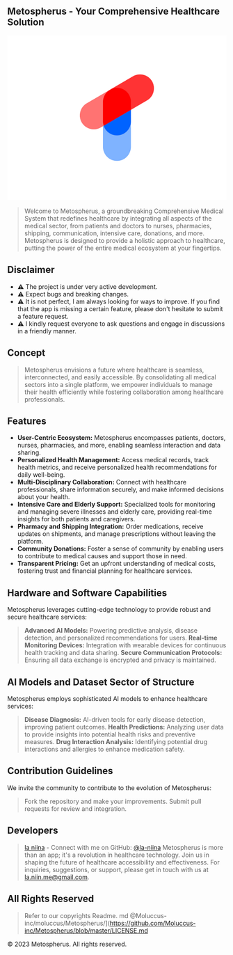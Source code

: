 ## Metospherus - Your Comprehensive Healthcare Solution

<p align="center">
  <img src="https://raw.githubusercontent.com/Moluccus-inc/Metospherus/master/app/src/main/res/drawable/metospherus.png" alt="Metospherus Logo"/>
</p>

> Welcome to Metospherus, a groundbreaking Comprehensive Medical System that redefines healthcare by integrating all aspects of the medical sector, from patients and doctors to nurses, pharmacies, shipping, communication, intensive care, donations, and more. Metospherus is designed to provide a holistic approach to healthcare, putting the power of the entire medical ecosystem at your fingertips.

## Disclaimer
- ⚠️ The project is under very active development.
- ⚠️ Expect bugs and breaking changes.
- ⚠️ It is not perfect, I am always looking for ways to improve. If you find that the app is missing a certain feature, please don't hesitate to submit a feature request.
- ⚠️ I kindly request everyone to ask questions and engage in discussions in a friendly manner.

## Concept
> Metospherus envisions a future where healthcare is seamless, interconnected, and easily accessible. By consolidating all medical sectors into a single platform, we empower individuals to manage their health efficiently while fostering collaboration among healthcare professionals.

## Features
- **User-Centric Ecosystem:** Metospherus encompasses patients, doctors, nurses, pharmacies, and more, enabling seamless interaction and data sharing.
- **Personalized Health Management:** Access medical records, track health metrics, and receive personalized health recommendations for daily well-being.
- **Multi-Disciplinary Collaboration:** Connect with healthcare professionals, share information securely, and make informed decisions about your health.
- **Intensive Care and Elderly Support:** Specialized tools for monitoring and managing severe illnesses and elderly care, providing real-time insights for both patients and caregivers.
- **Pharmacy and Shipping Integration:** Order medications, receive updates on shipments, and manage prescriptions without leaving the platform.
- **Community Donations:** Foster a sense of community by enabling users to contribute to medical causes and support those in need.
- **Transparent Pricing:** Get an upfront understanding of medical costs, fostering trust and financial planning for healthcare services.

## Hardware and Software Capabilities
Metospherus leverages cutting-edge technology to provide robust and secure healthcare services:
> **Advanced AI Models:** Powering predictive analysis, disease detection, and personalized recommendations for users.
> **Real-time Monitoring Devices:** Integration with wearable devices for continuous health tracking and data sharing.
> **Secure Communication Protocols:** Ensuring all data exchange is encrypted and privacy is maintained.

## AI Models and Dataset Sector of Structure
Metospherus employs sophisticated AI models to enhance healthcare services:
> **Disease Diagnosis:** AI-driven tools for early disease detection, improving patient outcomes.
> **Health Predictions:** Analyzing user data to provide insights into potential health risks and preventive measures.
> **Drug Interaction Analysis:** Identifying potential drug interactions and allergies to enhance medication safety.

## Contribution Guidelines
We invite the community to contribute to the evolution of Metospherus:
> Fork the repository and make your improvements.
> Submit pull requests for review and integration.

## Developers
> [la niina](https://github.com/la-niina) - Connect with me on GitHub: [@la-niina](https://github.com/la-niina)
Metospherus is more than an app; it's a revolution in healthcare technology. Join us in shaping the future of healthcare accessibility and effectiveness.
For inquiries, suggestions, or support, please get in touch with us at la.niin.me@gmail.com.

## All Rights Reserved
> Refer to our copyrights Readme. md @Moluccus-inc/moluccus/Metospherus/](https://github.com/Moluccus-inc/Metospherus/blob/master/LICENSE.md

© 2023 Metospherus. All rights reserved.
